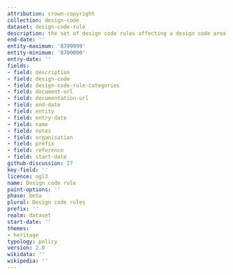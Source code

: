 ```yaml
---
attribution: crown-copyright
collection: design-code
dataset: design-code-rule
description: the set of design code rules affecting a design code area
end-date: ''
entity-maximum: '8799999'
entity-minimum: '8700000'
entry-date: ''
fields:
- field: description
- field: design-code
- field: design-code-rule-categories
- field: document-url
- field: documentation-url
- field: end-date
- field: entity
- field: entry-date
- field: name
- field: notes
- field: organisation
- field: prefix
- field: reference
- field: start-date
github-discussion: 27
key-field: ''
licence: ogl3
name: Design code rule
paint-options: ''
phase: beta
plural: Design code rules
prefix: ''
realm: dataset
start-date: ''
themes:
- heritage
typology: policy
version: 2.0
wikidata: ''
wikipedia: ''
---
```

